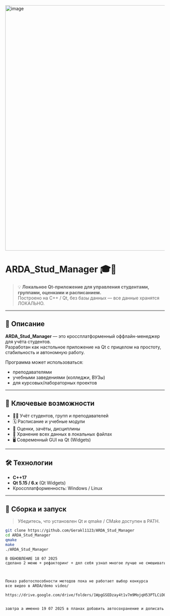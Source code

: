 <img width="780" height="775" alt="image" src="https://github.com/user-attachments/assets/5258ddab-9109-4f20-b7c3-0d9f61051b71" />



# ARDA_Stud_Manager 🎓📁

> 💡 **Локальное Qt-приложение для управления студентами, группами, оценками и расписанием.**  
> Построено на C++ / Qt, без базы данных — все данные хранятся ЛОКАЛЬНО.

---

## 📌 Описание

**ARDA_Stud_Manager** — это кроссплатформенный оффлайн-менеджер для учёта студентов.  
Разработан как настольное приложение на Qt с прицелом на простоту, стабильность и автономную работу.

Программа может использоваться:
- преподавателями
- учебными заведениями (колледжи, ВУЗы)
- для курсовых/лабораторных проектов

---

## 🧩 Ключевые возможности

- 👨‍🎓 Учёт студентов, групп и преподавателей
- 🗓 Расписание и учебные модули
- 📝 Оценки, зачёты, дисциплины
- 🧾 Хранение всех данных в локальных файлах 
- 🖥 Современный GUI на Qt (Widgets)

---

## 🛠 Технологии

- **C++17**
- **Qt 5.15 / 6.x** (Qt Widgets)
- Кроссплатформенность: Windows / Linux
---

## 🚀 Сборка и запуск

> Убедитесь, что установлен Qt и qmake / CMake доступен в PATH.

```bash
git clone https://github.com/Gerakl1123/ARDA_Stud_Manager
cd ARDA_Stud_Manager
qmake
make
./ARDA_Stud_Manager

В ОБНОВЛЕНИЕ 18 07 2025
сделано 2 меню + рефакторинг + дял себя узнал многое лучше не смешивать ui & qwidjet



Показ работоспособности методов пока не работает выбор конкурса 
все видео в ARDA/demo video/

https://drive.google.com/drive/folders/1WpgGSEDzay4t1v7m9MojqH53PTLCiD0z?usp=drive_link


завтра а именно 19 07 2025 в планах добавить автосохранение и дописать выбор конкурса
